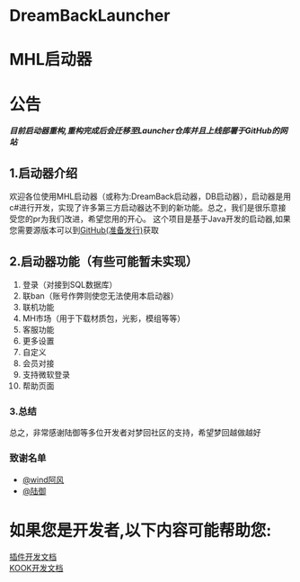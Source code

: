 # DreamBackLauncher
# MHL启动器

# 公告
***目前启动器重构,重构完成后会迁移至Launcher仓库并且上线部署于GitHub的网站***

## 1.启动器介绍

  欢迎各位使用MHL启动器（或称为:DreamBack启动器，DB启动器），启动器是用c#进行开发，实现了许多第三方启动器达不到的新功能。总之，我们是很乐意接受您的pr为我们改进，希望您用的开心。
  这个项目是基于Java开发的启动器,如果您需要源版本可以到[GitHub(准备发行)](#1.启动器介绍)获取

## 2.启动器功能（有些可能暂未实现）

1. 登录（对接到SQL数据库）
2. 联ban（账号作弊则使您无法使用本启动器）
3. 联机功能
4. MH市场（用于下载材质包，光影，模组等等）
5. 客服功能
6. 更多设置
7. 自定义
8. 会员对接
9. 支持微软登录
10. 帮助页面

### 3.总结

  总之，非常感谢陆御等多位开发者对梦回社区的支持，希望梦回越做越好

### 致谢名单
* [@wind阿风](https://github.com/Buelie/DreamBackLauncher/edit/main/README.md#致谢名单)
* [@陆御](https://github.com/Buelie/DreamBackLauncher/edit/main/README.md#致谢名单)

# 如果您是开发者,以下内容可能帮助您:
[插件开发文档]()<br>
[KOOK开发文档](https://developer.kookapp.cn/)
